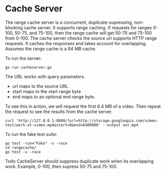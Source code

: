 # Cache Server
The range cache server is a concurrent, duplicate-supressing, non-blocking cache server.
It supports range caching. If requests for ranges 0-100, 50-75, and 75-100, then the
range cache will get 50-75 and 75-100 from 0-100.
The cache server checks the source url supports HTTP range requests.
It caches the responses and takes account for overlapping.
Assumes the range cache is a 64 MB cache.


To run the server:
```shell
go run cacheserver.go
```

The URL works with query parameters. 
- url maps to the source URL
- start maps to the start range byte 
- end maps to an optional end range byte.

To see this in action, we will request the first 6.4 MB of a video. Then repeat the request to see the results from the cache server. 
```shell
curl 'http://127.0.0.1:8080/?url=http://storage.googleapis.com/vimeo-test/work-at-vimeo.mp4&start=0&end=6400000' --output out.mp4
```


To run the fake test suite:
```shell
go test -run="Fake" -v -race
cd rangecache/
go test -v -race 
```


Todo
CacheServer should suppress duplicate work when its overlapping work.
Example, 0-100, then supress 50-75 and 75-100.
